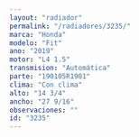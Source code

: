 ```yaml
---
layout: "radiador"
permalink: "/radiadores/3235/"
marca: "Honda"
modelo: "Fit"
ano: "2019"
motor: "L4 1.5"
transmision: "Automática"
parte: "190105R1901"
clima: "Con clima"
alto: "14 3/4"
ancho: "27 9/16"
observaciones: ""
id: "3235"
---
```



